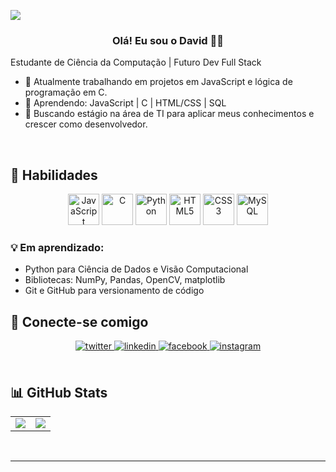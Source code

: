 ![](https://i.postimg.cc/9Mt2BQDb/github-header-image.png)  
  

### <div align="center">Olá! Eu sou o David 👨‍💻  
Estudante de Ciência da Computação | Futuro Dev Full Stack</div>  
  

- 🔭 Atualmente trabalhando em projetos em JavaScript e lógica de programação em C.  
- 🌱 Aprendendo: JavaScript | C | HTML/CSS | SQL  
- 🎯 Buscando estágio na área de TI para aplicar meus conhecimentos e crescer como desenvolvedor.  


<br/>  


## 🧠 Habilidades  
<p align="center">
  <img src="https://profilinator.rishav.dev/skills-assets/javascript-original.svg" alt="JavaScript" height="50" />
  <img src="https://profilinator.rishav.dev/skills-assets/c-original.svg" alt="C" height="50" />
  <img src="https://profilinator.rishav.dev/skills-assets/python-original.svg" alt="Python" height="50" />
  <img src="https://profilinator.rishav.dev/skills-assets/html5-original-wordmark.svg" alt="HTML5" height="50" />
  <img src="https://profilinator.rishav.dev/skills-assets/css3-original-wordmark.svg" alt="CSS3" height="50" />
  <img src="https://profilinator.rishav.dev/skills-assets/mysql-original-wordmark.svg" alt="MySQL" height="50" />
</p>

### 💡 Em aprendizado:
- Python para Ciência de Dados e Visão Computacional  
- Bibliotecas: NumPy, Pandas, OpenCV, matplotlib  
- Git e GitHub para versionamento de código



## 📲 Conecte-se comigo  
<div align="center">

<a href="https://x.com/david_gaspar_" target="_blank">
<img src="https://img.shields.io/badge/twitter-%2312100E.svg?&style=for-the-badge&logo=twitter&logoColor=white" alt="twitter" style="margin-bottom: 5px;" />
</a>

<a href="https://linkedin.com/in/david-gaspar-d4vd" target="_blank">
<img src="https://img.shields.io/badge/linkedin-%231E77B5.svg?&style=for-the-badge&logo=linkedin&logoColor=white" alt="linkedin" style="margin-bottom: 5px;" />
</a>

<a href="https://www.facebook.com/david.gaspar.9237" target="_blank">
<img src="https://img.shields.io/badge/facebook-%232E87FB.svg?&style=for-the-badge&logo=facebook&logoColor=white" alt="facebook" style="margin-bottom: 5px;" />
</a>

<a href="https://www.instagram.com/david__gaspar/" target="_blank">
<img src="https://img.shields.io/badge/instagram-%23E4405F.svg?&style=for-the-badge&logo=instagram&logoColor=white" alt="instagram" style="margin-bottom: 5px;" />
</a>  

</div>  


<br/>  


## 📊 GitHub Stats  
<div align="center">
  <table>
    <tr>
      <td>
        <img src="https://github-readme-stats.vercel.app/api?username=DavidIGaspar&show_icons=true&count_private=true&hide_border=true&theme=dark" />
      </td>
      <td>
        <img src="https://github-readme-stats.vercel.app/api/top-langs/?username=DavidIGaspar&layout=compact&theme=radical&langs_count=7&hide=Shell,Batch,Java" />
        <br/>
      
  </table>
</div>  


<br/>  

---

